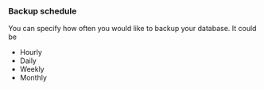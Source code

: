 ### Backup schedule

You can specify how often you would like to backup your database. It could be

- Hourly 
- Daily 
- Weekly 
- Monthly 

